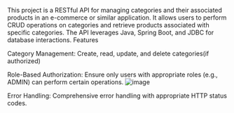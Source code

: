 This project is a RESTful API for managing categories and their associated products in an e-commerce or similar application. It allows users to perform CRUD operations on categories and retrieve products associated with specific categories. The API leverages Java, Spring Boot, and JDBC for database interactions.
Features

Category Management: Create, read, update, and delete categories(if authorized)

Role-Based Authorization: Ensure only users with appropriate roles (e.g., ADMIN) can perform certain operations.
![image](https://github.com/user-attachments/assets/a7ba81f9-b69d-482d-9cf8-a80c5fc840a7)

Error Handling: Comprehensive error handling with appropriate HTTP status codes.


